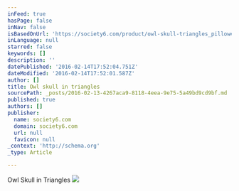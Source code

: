```yaml
---
inFeed: true
hasPage: false
inNav: false
isBasedOnUrl: 'https://society6.com/product/owl-skull-triangles_pillow#25=193&18=126'
inLanguage: null
starred: false
keywords: []
description: ''
datePublished: '2016-02-14T17:52:04.751Z'
dateModified: '2016-02-14T17:52:01.587Z'
author: []
title: Owl skull in triangles
sourcePath: _posts/2016-02-13-4267aca9-8118-4eea-9e75-5a49bd9cd9bf.md
published: true
authors: []
publisher:
  name: society6.com
  domain: society6.com
  url: null
  favicon: null
_context: 'http://schema.org'
_type: Article

---
```

Owl Skull in Triangles
![](https://s3-us-west-2.amazonaws.com/the-grid-img/p/8d207cecc00e076919181e100565b487219b41fd.jpg)